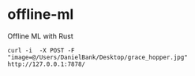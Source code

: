 # offline-ml

Offline ML with Rust

```
curl -i  -X POST -F "image=@/Users/DanielBank/Desktop/grace_hopper.jpg" http://127.0.0.1:7878/
```
